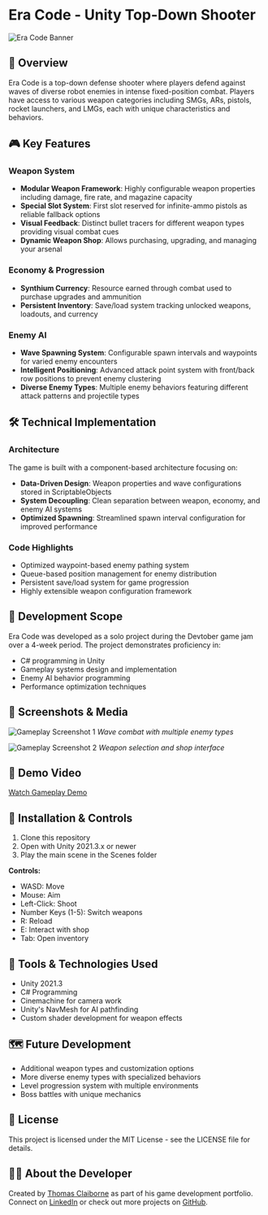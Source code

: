 # Era Code - Unity Top-Down Shooter

![Era Code Banner](https://github.com/ThomasClaiborne/EraCode/raw/main/Images/Banner.png)

## 📝 Overview
Era Code is a top-down defense shooter where players defend against waves of diverse robot enemies in intense fixed-position combat. Players have access to various weapon categories including SMGs, ARs, pistols, rocket launchers, and LMGs, each with unique characteristics and behaviors.

## 🎮 Key Features

### Weapon System
- **Modular Weapon Framework**: Highly configurable weapon properties including damage, fire rate, and magazine capacity
- **Special Slot System**: First slot reserved for infinite-ammo pistols as reliable fallback options
- **Visual Feedback**: Distinct bullet tracers for different weapon types providing visual combat cues
- **Dynamic Weapon Shop**: Allows purchasing, upgrading, and managing your arsenal

### Economy & Progression
- **Synthium Currency**: Resource earned through combat used to purchase upgrades and ammunition
- **Persistent Inventory**: Save/load system tracking unlocked weapons, loadouts, and currency

### Enemy AI
- **Wave Spawning System**: Configurable spawn intervals and waypoints for varied enemy encounters
- **Intelligent Positioning**: Advanced attack point system with front/back row positions to prevent enemy clustering
- **Diverse Enemy Types**: Multiple enemy behaviors featuring different attack patterns and projectile types

## 🛠️ Technical Implementation

### Architecture
The game is built with a component-based architecture focusing on:
- **Data-Driven Design**: Weapon properties and wave configurations stored in ScriptableObjects
- **System Decoupling**: Clean separation between weapon, economy, and enemy AI systems
- **Optimized Spawning**: Streamlined spawn interval configuration for improved performance

### Code Highlights
- Optimized waypoint-based enemy pathing system
- Queue-based position management for enemy distribution
- Persistent save/load system for game progression
- Highly extensible weapon configuration framework

## 🎯 Development Scope
Era Code was developed as a solo project during the Devtober game jam over a 4-week period. The project demonstrates proficiency in:
- C# programming in Unity
- Gameplay systems design and implementation
- Enemy AI behavior programming
- Performance optimization techniques

## 📸 Screenshots & Media

![Gameplay Screenshot 1](https://github.com/ThomasClaiborne/EraCode/raw/main/Images/Gameplay1.png)
*Wave combat with multiple enemy types*

![Gameplay Screenshot 2](https://github.com/ThomasClaiborne/EraCode/raw/main/Images/Gameplay2.png)
*Weapon selection and shop interface*

## 🎥 Demo Video
[Watch Gameplay Demo](https://www.youtube.com/watch?v=YOUR_VIDEO_ID)

## 🚀 Installation & Controls
1. Clone this repository
2. Open with Unity 2021.3.x or newer
3. Play the main scene in the Scenes folder

**Controls:**
- WASD: Move
- Mouse: Aim
- Left-Click: Shoot
- Number Keys (1-5): Switch weapons
- R: Reload
- E: Interact with shop
- Tab: Open inventory

## 🧰 Tools & Technologies Used
- Unity 2021.3
- C# Programming
- Cinemachine for camera work
- Unity's NavMesh for AI pathfinding
- Custom shader development for weapon effects

## 🗺️ Future Development
- Additional weapon types and customization options
- More diverse enemy types with specialized behaviors
- Level progression system with multiple environments
- Boss battles with unique mechanics

## 📄 License
This project is licensed under the MIT License - see the LICENSE file for details.

## 👨‍💻 About the Developer
Created by [Thomas Claiborne](https://thomasclaiborne.github.io) as part of his game development portfolio. Connect on [LinkedIn](https://www.linkedin.com/in/trc3/) or check out more projects on [GitHub](https://github.com/ThomasClaiborne).
